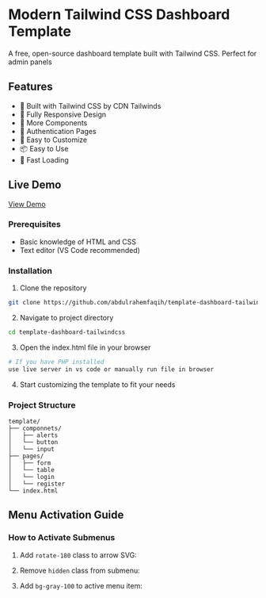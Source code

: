 # Modern Tailwind CSS Dashboard Template

A free, open-source dashboard template built with Tailwind CSS. Perfect for admin panels

## Features
- 🎨 Built with Tailwind CSS by CDN Tailwinds
- 📱 Fully Responsive Design
- 📝 More Components
- 🔐 Authentication Pages
- 🎯 Easy to Customize
- 📦 Easy to Use
- 🚀 Fast Loading

## Live Demo
[View Demo](https://template-dashboard-tailwindcss.vercel.app/)


### Prerequisites
- Basic knowledge of HTML and CSS
- Text editor (VS Code recommended)

### Installation
1. Clone the repository
```bash
git clone https://github.com/abdulrahemfaqih/template-dashboard-tailwindcss.git
```

2. Navigate to project directory
```bash
cd template-dashboard-tailwindcss
```

3. Open the index.html file in your browser
```bash
# If you have PHP installed
use live server in vs code or manually run file in browser

```

4. Start customizing the template to fit your needs

### Project Structure
```
template/
├── componnets/
│   ├── alerts
│   └── button
│   └── input
├── pages/
│   ├── form
│   └── table
│   └── login
│   └── register
└── index.html
```
## Menu Activation Guide

### How to Activate Submenus
1. Add `rotate-180` class to arrow SVG:


2. Remove `hidden` class from submenu:


3. Add `bg-gray-100` to active menu item:

